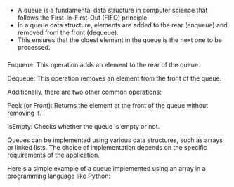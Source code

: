 - A queue is a fundamental data structure in computer science that follows the First-In-First-Out (FIFO) principle
- In a queue data structure, elements are added to the rear (enqueue) and removed from the front (dequeue). 
- This ensures that the oldest element in the queue is the next one to be processed.

###
Enqueue: This operation adds an element to the rear of the queue.

Dequeue: This operation removes an element from the front of the queue.

Additionally, there are two other common operations:

Peek (or Front): Returns the element at the front of the queue without removing it.

IsEmpty: Checks whether the queue is empty or not.

Queues can be implemented using various data structures, such as arrays or linked lists. The choice of implementation depends on the specific requirements of the application.

Here's a simple example of a queue implemented using an array in a programming language like Python:

